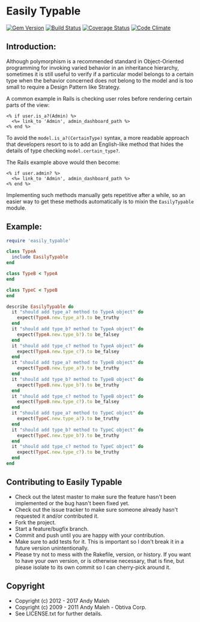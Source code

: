 # Easily Typable
[![Gem Version](https://badge.fury.io/rb/easily_typable.svg)](http://badge.fury.io/rb/easily_typable)
[![Build Status](https://api.travis-ci.org/AndyObtiva/easily_typable.svg?branch=master)](https://travis-ci.org/AndyObtiva/easily_typable)
[![Coverage Status](https://coveralls.io/repos/AndyObtiva/easily_typable/badge.svg?branch=master)](https://coveralls.io/r/AndyObtiva/easily_typable?branch=master)
[![Code Climate](https://codeclimate.com/github/AndyObtiva/easily_typable.svg)](https://codeclimate.com/github/AndyObtiva/easily_typable)

## Introduction:

Although polymorphism is a recommended standard in Object-Oriented programming
for invoking varied behavior in an inheritance hierarchy, sometimes it is still
useful to verify if a particular model belongs to a certain type when the
behavior concerned does not belong to the model and is too small to require a
Design Pattern like Strategy.

A common example in Rails is checking user roles before rendering certain
parts of the view:

```erb
<% if user.is_a?(Admin) %>
  <%= link_to 'Admin', admin_dashboard_path %>
<% end %>
```

To avoid the ```model.is_a?(CertainType)``` syntax, a more readable approach
that developers resort to is to add an English-like method that hides the
details of type checking ```model.certain_type?```.

The Rails example above would then become:

```erb
<% if user.admin? %>
  <%= link_to 'Admin', admin_dashboard_path %>
<% end %>
```

Implementing such methods manually gets repetitive after a while, so an easier
way to get these methods automatically is to mixin the ```EasilyTypable```
module.

## Example:

```ruby
require 'easily_typable'

class TypeA
  include EasilyTypable
end

class TypeB < TypeA
end

class TypeC < TypeB
end

describe EasilyTypable do
  it "should add type_a? method to TypeA object" do
    expect(TypeA.new.type_a?).to be_truthy
  end
  it "should add type_b? method to TypeA object" do
    expect(TypeA.new.type_b?).to be_falsey
  end
  it "should add type_c? method to TypeA object" do
    expect(TypeA.new.type_c?).to be_falsey
  end
  it "should add type_a? method to TypeB object" do
    expect(TypeB.new.type_a?).to be_truthy
  end
  it "should add type_b? method to TypeB object" do
    expect(TypeB.new.type_b?).to be_truthy
  end
  it "should add type_c? method to TypeB object" do
    expect(TypeB.new.type_c?).to be_falsey
  end
  it "should add type_a? method to TypeC object" do
    expect(TypeC.new.type_a?).to be_truthy
  end
  it "should add type_b? method to TypeC object" do
    expect(TypeC.new.type_b?).to be_truthy
  end
  it "should add type_c? method to TypeC object" do
    expect(TypeC.new.type_c?).to be_truthy
  end
end
```

## Contributing to Easily Typable

 * Check out the latest master to make sure the feature hasn't been implemented or the bug hasn't been fixed yet.
 * Check out the issue tracker to make sure someone already hasn't requested it and/or contributed it.
 * Fork the project.
 * Start a feature/bugfix branch.
 * Commit and push until you are happy with your contribution.
 * Make sure to add tests for it. This is important so I don't break it in a future version unintentionally.
 * Please try not to mess with the Rakefile, version, or history. If you want to have your own version, or is otherwise necessary, that is fine, but please isolate to its own commit so I can cherry-pick around it.

## Copyright

 * Copyright (c) 2012 - 2017 Andy Maleh
 * Copyright (c) 2009 - 2011 Andy Maleh - Obtiva Corp.
 * See LICENSE.txt for further details.
